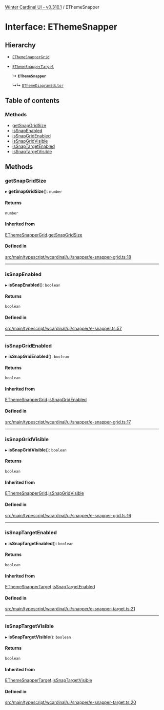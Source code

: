 [Winter Cardinal UI - v0.310.1](../index.md) / EThemeSnapper

# Interface: EThemeSnapper

## Hierarchy

- [`EThemeSnapperGrid`](EThemeSnapperGrid.md)

- [`EThemeSnapperTarget`](EThemeSnapperTarget.md)

  ↳ **`EThemeSnapper`**

  ↳↳ [`DThemeDiagramEditor`](DThemeDiagramEditor.md)

## Table of contents

### Methods

- [getSnapGridSize](EThemeSnapper.md#getsnapgridsize)
- [isSnapEnabled](EThemeSnapper.md#issnapenabled)
- [isSnapGridEnabled](EThemeSnapper.md#issnapgridenabled)
- [isSnapGridVisible](EThemeSnapper.md#issnapgridvisible)
- [isSnapTargetEnabled](EThemeSnapper.md#issnaptargetenabled)
- [isSnapTargetVisible](EThemeSnapper.md#issnaptargetvisible)

## Methods

### getSnapGridSize

▸ **getSnapGridSize**(): `number`

#### Returns

`number`

#### Inherited from

[EThemeSnapperGrid](EThemeSnapperGrid.md).[getSnapGridSize](EThemeSnapperGrid.md#getsnapgridsize)

#### Defined in

[src/main/typescript/wcardinal/ui/snapper/e-snapper-grid.ts:18](https://github.com/winter-cardinal/winter-cardinal-ui/blob/v0.310.1/src/main/typescript/wcardinal/ui/snapper/e-snapper-grid.ts#L18)

___

### isSnapEnabled

▸ **isSnapEnabled**(): `boolean`

#### Returns

`boolean`

#### Defined in

[src/main/typescript/wcardinal/ui/snapper/e-snapper.ts:57](https://github.com/winter-cardinal/winter-cardinal-ui/blob/v0.310.1/src/main/typescript/wcardinal/ui/snapper/e-snapper.ts#L57)

___

### isSnapGridEnabled

▸ **isSnapGridEnabled**(): `boolean`

#### Returns

`boolean`

#### Inherited from

[EThemeSnapperGrid](EThemeSnapperGrid.md).[isSnapGridEnabled](EThemeSnapperGrid.md#issnapgridenabled)

#### Defined in

[src/main/typescript/wcardinal/ui/snapper/e-snapper-grid.ts:17](https://github.com/winter-cardinal/winter-cardinal-ui/blob/v0.310.1/src/main/typescript/wcardinal/ui/snapper/e-snapper-grid.ts#L17)

___

### isSnapGridVisible

▸ **isSnapGridVisible**(): `boolean`

#### Returns

`boolean`

#### Inherited from

[EThemeSnapperGrid](EThemeSnapperGrid.md).[isSnapGridVisible](EThemeSnapperGrid.md#issnapgridvisible)

#### Defined in

[src/main/typescript/wcardinal/ui/snapper/e-snapper-grid.ts:16](https://github.com/winter-cardinal/winter-cardinal-ui/blob/v0.310.1/src/main/typescript/wcardinal/ui/snapper/e-snapper-grid.ts#L16)

___

### isSnapTargetEnabled

▸ **isSnapTargetEnabled**(): `boolean`

#### Returns

`boolean`

#### Inherited from

[EThemeSnapperTarget](EThemeSnapperTarget.md).[isSnapTargetEnabled](EThemeSnapperTarget.md#issnaptargetenabled)

#### Defined in

[src/main/typescript/wcardinal/ui/snapper/e-snapper-target.ts:21](https://github.com/winter-cardinal/winter-cardinal-ui/blob/v0.310.1/src/main/typescript/wcardinal/ui/snapper/e-snapper-target.ts#L21)

___

### isSnapTargetVisible

▸ **isSnapTargetVisible**(): `boolean`

#### Returns

`boolean`

#### Inherited from

[EThemeSnapperTarget](EThemeSnapperTarget.md).[isSnapTargetVisible](EThemeSnapperTarget.md#issnaptargetvisible)

#### Defined in

[src/main/typescript/wcardinal/ui/snapper/e-snapper-target.ts:20](https://github.com/winter-cardinal/winter-cardinal-ui/blob/v0.310.1/src/main/typescript/wcardinal/ui/snapper/e-snapper-target.ts#L20)
